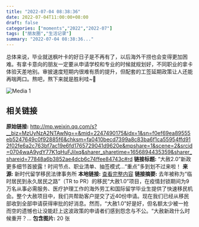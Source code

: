 ```yaml
---
title: "2022-07-04 08:38:36"
date: 2022-07-04T11:00:00+08:00
draft: false
categories: ["moments","2022","2022-07"]
tags: ["朋友圈","生活记录"]
summary: "2022-07-04 08:38:36..."
---
```


总体来说，毕业就送枫叶卡的好日子是不再有了，以后海外干捞也会变得更加困难。有拿卡意向的朋友一定要从申请学校和专业的时候就规划好，不同职业的拿卡体验天差地别。审披速度短期内很难有质的提升，但配套的工签延期政策让人还能再喘两口。熬吧，熬下来就是胜利哇~💪

![Media 1](/Moments/photos/2022-07-04/202207040838360.jpg)

## 相关链接

**原始链接:** http://mp.weixin.qq.com/s?__biz=MzUyNzA2NTAwNg==&mid=2247490175&idx=1&sn=f0ef69ea89555eb5247649c0f92885f6&chksm=fa0410becd7399a8c83ba6f1ca55954ffd912f02fe6a2c763bf7ac19e6fd1765729041d9620e&mpshare=1&scene=2&srcid=0704waA9ydY77K1qHuFJilxq&sharer_sharetime=1656894435359&sharer_shareid=77848a6b3852ae4dcb6c74ffee84743c#rd
**链接标题:** “大赦2.0”新政更多细节首披露！时间节点、职业清单、抽签模式…“重点”多到划不过来啦！
**来源:** 新时代留学移民法律事务所
**本地链接:** [查看完整内容](/link_content/2022/07/2022-07-04-1/link_content/)
**链接摘要:** 去年被称为“临时居民到永久居民之路”（TR to PR）的移民“大赦1.0”项目，在疫情封锁期间为9万名从事必需服务、医疗护理工作的海外劳工和国际留学毕业生提供了快速移民机会。整个大赦项目中，我们共帮助客户提交了近40份申请。现在我们已经从移民部收到全部申请获得审批的好消息。然而，“大赦1.0”好是好，但名额太少被一抢而空的遗憾也让没能赶上这波政策的申请者们感到怨念与不公。“大赦新政什么时候重开？...
**包含图片:** 20 张

